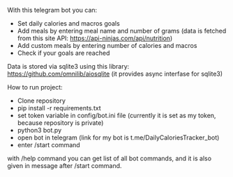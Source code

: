 With this telegram bot you can:
- Set daily calories and macros goals
- Add meals by entering meal name and number of grams (data is fetched from this site API: https://api-ninjas.com/api/nutrition)
- Add custom meals by entering number of calories and macros
- Check if your goals are reached

Data is stored via sqlite3 using this library: https://github.com/omnilib/aiosqlite (it provides async interfase for sqlite3)

How to run project:
- Clone repository
- pip install -r requirements.txt
- set token variable in config/bot.ini file (currently it is set as my token, because repository is private)
- python3 bot.py
- open bot in telegram (link for my bot is t.me/DailyCaloriesTracker_bot)
- enter /start command

with /help command you can get list of all bot commands, and it is also given in message after /start command.

